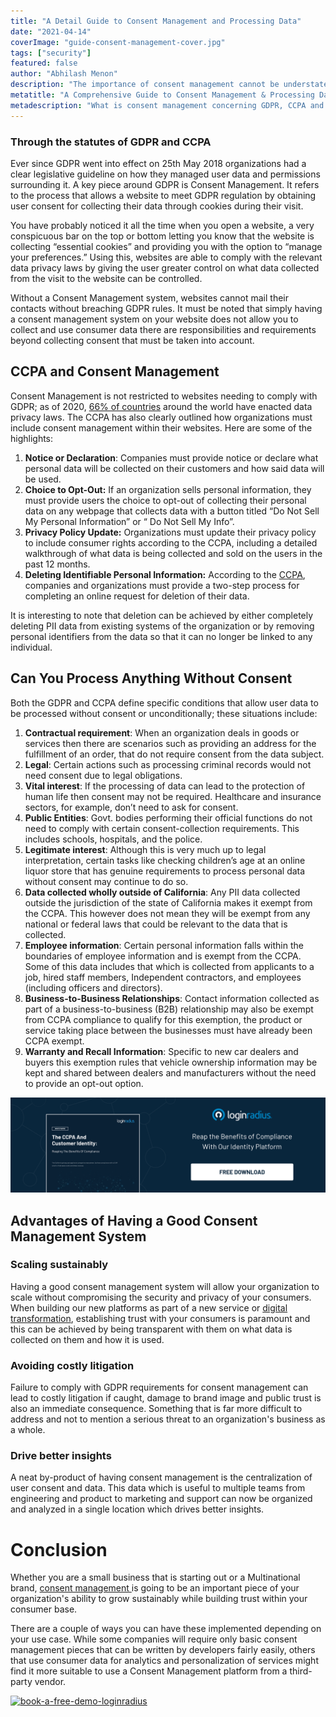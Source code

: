 ```yaml
---
title: "A Detail Guide to Consent Management and Processing Data"
date: "2021-04-14"
coverImage: "guide-consent-management-cover.jpg"
tags: ["security"]
featured: false 
author: "Abhilash Menon"
description: "The importance of consent management cannot be understated. Whether you are a small business that is starting out or a multinational brand, consent management is going to be a crucial piece of your organization's ability to grow sustainably while building trust within your consumer base. Learn how the GDPR and CCPA define conditions that allow user data to be processed without consent or unconditionally."
metatitle: "A Comprehensive Guide to Consent Management & Processing Data"
metadescription: "What is consent management concerning GDPR, CCPA and why do you need it. Learn the advantages of having a good consent management system."
---
```


### Through the statutes of GDPR and CCPA 
Ever since GDPR went into effect on 25th May 2018 organizations had a clear legislative guideline on how they managed user data and permissions surrounding it. A key piece around GDPR is Consent Management. It refers to the process that allows a website to meet GDPR regulation by obtaining user consent for collecting their data through cookies during their visit.

You have probably noticed it all the time when you open a website, a very conspicuous bar on the top or bottom letting you know that the website is collecting “essential cookies” and providing you with the option to “manage your preferences.” Using this, websites are able to comply with the relevant data privacy laws by giving the user greater control on what data collected from the visit to the website can be controlled. 

Without a Consent Management system, websites cannot mail their contacts without breaching GDPR rules. It must be noted that simply having a consent management system on your website does not allow you to collect and use consumer data there are responsibilities and requirements beyond collecting consent that must be taken into account. 


## CCPA and Consent Management

Consent Management is not restricted to websites needing to comply with GDPR; as of 2020, [66% of countries](https://unctad.org/topic/ecommerce-and-digital-economy/ecommerce-law-reform/summary-adoption-e-commerce-legislation-worldwide) around the world have enacted data privacy laws. The CCPA has also clearly outlined how organizations must include consent management within their websites. Here are some of the highlights:



1. **Notice or Declaration**: Companies must provide notice or declare what personal data will be collected on their customers and how said data will be used. 
2. **Choice to Opt-Out:** If an organization sells personal information, they must provide users the choice to opt-out of collecting their personal data on any webpage that collects data with a button titled “Do Not Sell My Personal Information” or “ Do Not Sell My Info”.
3. **Privacy Policy Update:** Organizations must update their privacy policy to include consumer rights according to the CCPA, including a detailed walkthrough of what data is being collected and sold on the users in the past 12 months.
4. **Deleting Identifiable Personal Information:** According to the [CCPA](https://www.loginradius.com/resource/loginradius-and-ccpa-compliance), companies and organizations must provide a two-step process for completing an online request for deletion of their data. 

It is interesting to note that deletion can be achieved by either completely deleting PII data from existing systems of the organization or by removing personal identifiers from the data so that it can no longer be linked to any individual.


## Can You Process Anything Without Consent

Both the GDPR and CCPA define specific conditions that allow user data to be processed without consent or unconditionally; these situations include:



1. **Contractual requirement**: When an organization deals in goods or services then there are scenarios such as providing an address for the fulfillment of an order, that do not require consent from the data subject. 
2. **Legal**: Certain actions such as processing criminal records would not need consent due to legal obligations.
3. **Vital interest**: If the processing of data can lead to the protection of human life then consent may not be required. Healthcare and insurance sectors, for example, don’t need to ask for consent.
4. **Public Entities**: Govt. bodies performing their official functions do not need to comply with certain consent-collection requirements. This includes schools, hospitals, and the police.
5. **Legitimate interest**: Although this is very much up to legal interpretation, certain tasks like checking children’s age at an online liquor store that has genuine requirements to process personal data without consent may continue to do so.
6. **Data collected wholly outside of California**: Any PII data collected outside the jurisdiction of the state of California makes it exempt from the CCPA. This however does not mean they will be exempt from any national or federal laws that could be relevant to the data that is collected.  
7. **Employee information**: Certain personal information falls within the boundaries of employee information and is exempt from the CCPA. Some of this data includes that which is collected from applicants to a job, hired staff members, Independent contractors, and employees (including officers and directors).
8. **Business-to-Business Relationships**: Contact information collected as part of a business-to-business (B2B) relationship may also be exempt from CCPA compliance to qualify for this exemption, the product or service taking place between the businesses must have already been CCPA exempt.
9. **Warranty and Recall Information**: Specific to new car dealers and buyers this exemption rules that vehicle ownership information may be kept and shared between dealers and manufacturers without the need to provide an opt-out option.

[![ccpa-customer-identity](ccpa-customer-identity.png)](https://www.loginradius.com/resource/the-ccpa-and-customer-identity)


## Advantages of Having a Good Consent Management System


### Scaling sustainably

Having a good consent management system will allow your organization to scale without compromising the security and privacy of your consumers. When building our new platforms as part of a new service or [digital transformation](https://www.loginradius.com/blog/start-with-identity/2021/01/what-is-digital-transformation/), establishing trust with your consumers is paramount and this can be achieved by being transparent with them on what data is collected on them and how it is used. 


### Avoiding costly litigation

Failure to comply with GDPR requirements for consent management can lead to costly litigation if caught, damage to brand image and public trust is also an immediate consequence. Something that is far more difficult to address and not to mention a serious threat to an organization's business as a whole. 


### Drive better insights

A neat by-product of having consent management is the centralization of user consent and data. This data which is useful to multiple teams from engineering and product to marketing and support can now be organized and analyzed in a single location which drives better insights. 


# Conclusion

Whether you are a small business that is starting out or a Multinational brand, [consent management ](https://www.loginradius.com/consent-management/)is going to be an important piece of your organization's ability to grow sustainably while building trust within your consumer base. 

There are a couple of ways you can have these implemented depending on your use case. While some companies will require only basic consent management pieces that can be written by developers fairly easily, others that use consumer data for analytics and personalization of services might find it more suitable to use a Consent Management platform from a third-party vendor.



[![book-a-free-demo-loginradius](book-a-demo-loginradius.png)](https://www.loginradius.com/book-a-demo/)
